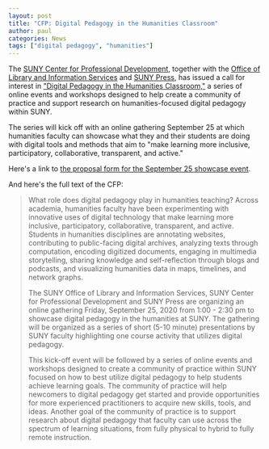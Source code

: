 ```yaml
---
layout: post
title: "CFP: Digital Pedagogy in the Humanities Classroom" 
author: paul
categories: News
tags: ["digital pedagogy", "humanities"]
---
```


<span class="drop">T</span>he [SUNY Center for Professional Development](https://cpd.suny.edu), together with the [Office of Library and Information Services](https://system.suny.edu/olis/) and [SUNY Press](http://www.sunypress.edu/), has issued a call for interest in ["Digital Pedagogy in the Humanities Classroom,"](https://sunycpd.eventsair.com/QuickEventWebsitePortal/dphc20/dphc) a series of online events and workshops designed to help create a community of practice and support research on humanities-focused digital pedagogy within SUNY.

The series will kick off with an online gathering September 25 at which humanities faculty can showcase what they and their students are doing with digital tools and methods that aim to "make learning more inclusive, participatory, collaborative, transparent, and active."

Here's a link to [the proposal form for the September 25 showcase event](https://www.surveymonkey.com/r/SUNYHumanities).

And here's the full text of the CFP:

> What role does digital pedagogy play in humanities teaching? Across academia, humanities faculty have been experimenting with innovative uses of digital technology that make learning more inclusive, participatory, collaborative, transparent, and active. Students in humanities disciplines are annotating websites, contributing to public-facing digital archives, analyzing texts through computation, encoding digitized documents, engaging in multimedia storytelling, sharing knowledge and self-reflection through blogs and podcasts, and visualizing humanities data in maps, timelines, and network graphs.
>
> The SUNY Office of Library and Information Services, SUNY Center for Professional Development and SUNY Press are organizing an online gathering Friday, September 25, 2020 from 1:00 - 2:30 pm to showcase digital pedagogy in the humanities at SUNY. The gathering will be organized as a series of short (5-10 minute) presentations by SUNY faculty highlighting one course activity that utilizes digital pedagogy.
>
> This kick-off event will be followed by a series of online events and workshops designed to create a community of practice within SUNY focused on how to best utilize digital pedagogy to help students achieve learning goals. The community of practice will help newcomers to digital pedagogy get started and provide opportunities for more experienced practitioners to acquire new skills, tools, and ideas. Another goal of the community of practice is to support research about digital pedagogy that faculty can use across the spectrum of learning situations, from fully physical to hybrid to fully remote instruction.
